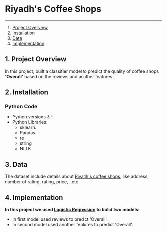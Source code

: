 # Riyadh's Coffee Shops

------
1. [Project Overview](#ProjectOverview)
2. [Installation](#installation)
3. [Data](#data)
4. [Implementation](#model)

## 1. Project Overview <a name="ProjectOverview"></a> 
In this project, built a classifier model to predict the quality of coffee shops **'Overall'** based on the reviews and another features.

## 2. Installation <a name="installation"></a>

### **Python Code**
- Python versions 3.*.
- Python Libraries:
    - sklearn.
    - Pandas.
    - re
    - string
    - NLTK

## 3. Data <a name="data"></a> 

The dataset include details about [Riyadh's coffee shops](https://www.kaggle.com/mohammedhalosaimi/riyadh-coffee-shops), like address, number of rating, rating, price, ..etc.

## 4. Implementation <a name="model"></a> 


**In this project we used [Logistic Regression](https://scikit-learn.org/stable/modules/generated/sklearn.linear_model.LogisticRegression.html#sklearn.linear_model.LogisticRegression) to bulid two models:**
- In first model used reviews to predict 'Overall'. 
- In second model used another features to predict 'Overall'.

